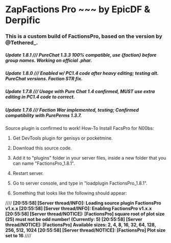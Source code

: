 # ZapFactions Pro ~~~ by EpicDF & Derpific

### This is a custom build of FactionsPro, based on the version by @Tethered_.


##### Update 1.8.1 /// PureChat 1.3.3 100% compatible, use {faction} before group names. Working on official .phar.
##### Update 1.8.0 /// Enabled w/ PC1.4 code after heavy editing; testing alt. PureChat versions. Faction STR fix.
##### Update 1.7.8 /// Usage with Pure Chat 1.4 confirmed, **MUST** use extra editing in PC1.4 code to correct.
##### Update 1.7.6 /// Faction War implemented, testing; Confirmed compatibility with PurePerms 1.3.7.

Source plugin is confirmed to work!
How-To Install FacsPro for N00bs:

1. Get DevTools plugin for genisys or pocketmine.

2. Download this source code.

3. Add it to "plugins" folder in your server files, inside a new folder that you can name "FactionsPro_1.8.1".

4. Restart server.

6. Go to server console, and type in "loadplugin FactionsPro_1.8.1".

7. Something that looks like the following should appear:

////
**[20:55:58] [Server thread/INFO]: Loading source plugin FactionsPro v1.x.x
[20:55:58] [Server thread/INFO]: Enabling FactionsPro v1.x.x
[20:55:58] [Server thread/NOTICE]: [FactionsPro] square root of plot size (25) must not be odd number! (Currently: 5)
[20:55:58] [Server thread/NOTICE]: [FactionsPro] Available sizes: 2, 4, 8, 16, 32, 64, 128, 256, 512, 1024
[20:55:58] [Server thread/NOTICE]: [FactionsPro] Plot size set to 16**
////

